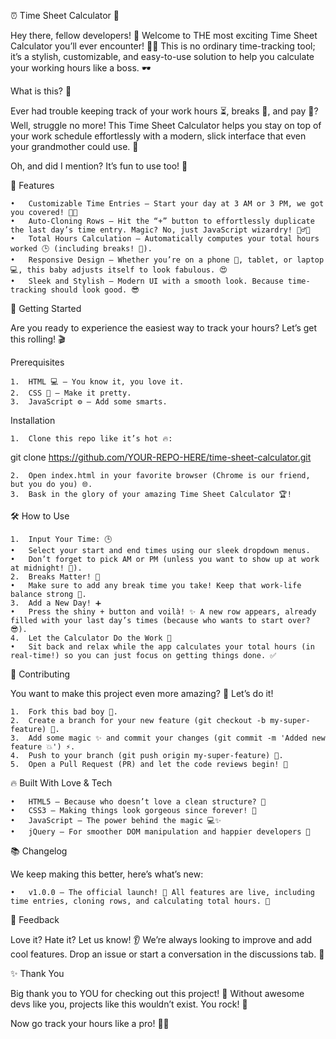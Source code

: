 ⏰ Time Sheet Calculator 🎉

Hey there, fellow developers! 👋 Welcome to THE most exciting Time Sheet Calculator you’ll ever encounter! 🚀✨ This is no ordinary time-tracking tool; it’s a stylish, customizable, and easy-to-use solution to help you calculate your working hours like a boss. 🕶️

What is this? 🤔

Ever had trouble keeping track of your work hours ⏳, breaks 🥤, and pay 💸? Well, struggle no more! This Time Sheet Calculator helps you stay on top of your work schedule effortlessly with a modern, slick interface that even your grandmother could use. 💪

Oh, and did I mention? It’s fun to use too! 🙌

🎨 Features

	•	Customizable Time Entries – Start your day at 3 AM or 3 PM, we got you covered! 🌅🌙
	•	Auto-Cloning Rows – Hit the “+” button to effortlessly duplicate the last day’s time entry. Magic? No, just JavaScript wizardry! 🧙‍♂️✨
	•	Total Hours Calculation – Automatically computes your total hours worked 🕒 (including breaks! 🍕).
	•	Responsive Design – Whether you’re on a phone 📱, tablet, or laptop 💻, this baby adjusts itself to look fabulous. 😍
	•	Sleek and Stylish – Modern UI with a smooth look. Because time-tracking should look good. 😎

🚀 Getting Started

Are you ready to experience the easiest way to track your hours? Let’s get this rolling! 🎬

Prerequisites

	1.	HTML 💻 – You know it, you love it.
	2.	CSS 🎨 – Make it pretty.
	3.	JavaScript ⚙️ – Add some smarts.

Installation

	1.	Clone this repo like it’s hot 🔥:

git clone https://github.com/YOUR-REPO-HERE/time-sheet-calculator.git


	2.	Open index.html in your favorite browser (Chrome is our friend, but you do you) 🌐.
	3.	Bask in the glory of your amazing Time Sheet Calculator 🏆!

🛠️ How to Use

	1.	Input Your Time: 🕒
	•	Select your start and end times using our sleek dropdown menus.
	•	Don’t forget to pick AM or PM (unless you want to show up at work at midnight! 🌚).
	2.	Breaks Matter! 🥤
	•	Make sure to add any break time you take! Keep that work-life balance strong 💪.
	3.	Add a New Day! ➕
	•	Press the shiny + button and voilà! ✨ A new row appears, already filled with your last day’s times (because who wants to start over? 😎).
	4.	Let the Calculator Do the Work 🔢
	•	Sit back and relax while the app calculates your total hours (in real-time!) so you can just focus on getting things done. ✅

🌟 Contributing

You want to make this project even more amazing? 👀 Let’s do it!

	1.	Fork this bad boy 🍴.
	2.	Create a branch for your new feature (git checkout -b my-super-feature) 🌱.
	3.	Add some magic ✨ and commit your changes (git commit -m 'Added new feature 💥') ⚡.
	4.	Push to your branch (git push origin my-super-feature) 🚀.
	5.	Open a Pull Request (PR) and let the code reviews begin! 🎉

🔥 Built With Love & Tech

	•	HTML5 – Because who doesn’t love a clean structure? 🧱
	•	CSS3 – Making things look gorgeous since forever! 🎨
	•	JavaScript – The power behind the magic 💻✨
	•	jQuery – For smoother DOM manipulation and happier developers 💃

📚 Changelog

We keep making this better, here’s what’s new:

	•	v1.0.0 – The official launch! 🚀 All features are live, including time entries, cloning rows, and calculating total hours. 🎉

💬 Feedback

Love it? Hate it? Let us know! 👂 We’re always looking to improve and add cool features. Drop an issue or start a conversation in the discussions tab. 💬

✨ Thank You

Big thank you to YOU for checking out this project! 🎉 Without awesome devs like you, projects like this wouldn’t exist. You rock! 🙌

Now go track your hours like a pro! 💼✨

